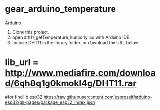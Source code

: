 # gear_arduino_temperature
Arduino
1. Clone this project.
2. open dth11_getTemperature_humidity.ino with Arduino IDE.
3. Include DHT11 in the library folder. or download the URL below.
# lib_url = http://www.mediafire.com/download/6qh8q1g0kmokl4g/DHT11.rar

#for find lib esp32
https://raw.githubusercontent.com/espressif/arduino-esp32/gh-pages/package_esp32_index.json
